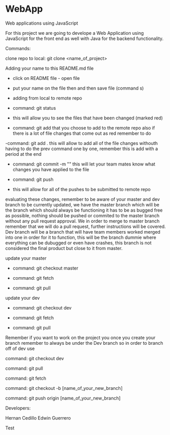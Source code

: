 # WebApp
Web applications using JavaScript

For this project we are going to develope a Web Application using JavaScript for the front end as well with Java for the 
backend functionality.

Commands: 

clone repo to local: git clone <name_of_project> 

Adding your name to this README.md file

- click on README file - open file 

- put your name on the file then and then save file (command s) 

- adding from local to remote repo 

- command: git status 

- this will allow you to see the files that have been changed (marked red)

- command: git add <name of file> that you choose to add to the remote repo also if there is a lot of file changes that come out as red 
remember to do 

-command: git add . 
this will allow to add all of the file changes withouth having to do the prev command one by one, remember this is add with a period at the end 

- command: git commit -m "<describe your changes>" this will let your team mates know what changes you have applied to the file

- command: git push 

- this will allow for all of the pushes to be submitted to remote repo 


evaluating these changes, remember to be aware of your master and dev branch to be currently updated, we have the master 
branch which will be the branch which should always be functioning it has to be as bugged free as possible, nothing should
be pushed or commited to the master branch without any pull request approval. We in order to merge to master branch remember 
that we will do a pull request, further instructions will be covered. Dev branch will be a branch that will have team members 
worked merged into one in order for it to function, this will be the branch dummie where everything can be dubugged or even 
have crashes, this branch is not considered the final product but close to it from master.

update your master

- command: git checkout master 

- command: git fetch 

- command: git pull

update your dev 

- command: git checkout dev 

- command: git fetch 

- command: git pull


Remember if you want to work on the project you once you create your branch remember to always be under the Dev branch 
so in order to branch off of dev use 

command: git checkout dev 

command: git pull 

command: git fetch 

command: git checkout -b [name_of_your_new_branch]

command: git push origin [name_of_your_new_branch]



Developers: 

Hernan Cedillo
Edwin Guerrero

Test
